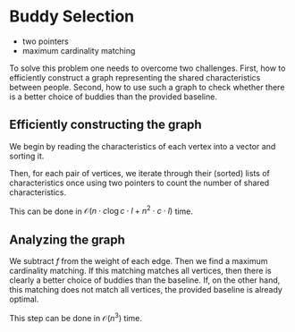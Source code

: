 # Buddy Selection

* two pointers
* maximum cardinality matching

To solve this problem one needs to overcome two challenges. First, how to efficiently construct a graph representing the shared characteristics between people. Second, how to use such a graph to check whether there is a better choice of buddies than the provided baseline.

## Efficiently constructing the graph

We begin by reading the characteristics of each vertex into a vector and sorting it.

Then, for each pair of vertices, we iterate through their (sorted) lists of characteristics once using two pointers to count the number of shared characteristics.

This can be done in $\mathcal{O}(n \cdot c \log c \cdot l + n^2 \cdot c \cdot l)$ time.

## Analyzing the graph

We subtract $f$ from the weight of each edge. Then we find a maximum cardinality matching. If this matching matches all vertices, then there is clearly a better choice of buddies than the baseline. If, on the other hand, this matching does not match all vertices, the provided baseline is already optimal.

This step can be done in $\mathcal{O}(n^3)$ time.
